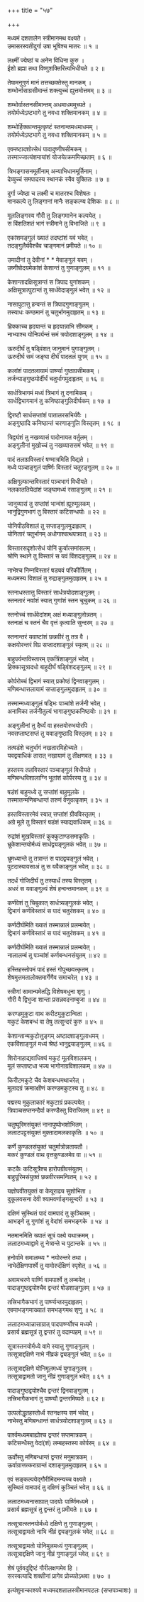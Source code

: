 +++
title = "५७"

+++
  
  
  
  
मध्यमं दशतालेन स्त्रीमानमथ वक्ष्यते ।  
उमासरस्वतीदुर्गा उषा भूषिश्च मातरः ॥ १ ॥  
  
लक्ष्मीं ज्येष्ठां च अनेन विधिना कुरु ।  
ईशो ब्रह्मा तथा विष्णुशक्तिरित्यभिधीयते ॥ २ ॥  
  
तेषामनुगुणं मानं तत्तच्छक्तेस्तु मानकम् ।  
शम्भोर्नासाग्रसीमान्तं शक्त्युच्चं ह्युत्तमोत्तमम् ॥ ३ ॥  
  
शम्भोर्वास्तनसीमान्तम् अधमाधममुच्यते ।  
तयोर्मध्येऽष्टभागे तु नवधा शक्तिमानकम् ॥ ४ ॥  
  
शम्भोर्हिक्कान्तमुत्कृष्टं स्तनान्तमधमाधमम् ।  
तयोर्मध्येऽष्टभागे तु नवधा शक्तिमानकम् ॥ ५ ॥  
  
एवमष्टादशोत्सेधं पादादुष्णीषसीमकम् ।  
तस्माज्जात्यंशमायांशं योजयेत्क्रममिच्छताम् ॥ ६ ॥  
  
त्रिभङ्गासनमूर्तीनाम् अन्याभिधानमूर्तिनाम् ।  
देव्युच्चं समपादस्य स्थानकं स्यैव युक्तितः ॥ ७ ॥  
  
दुर्गा ज्येष्ठा च लक्ष्मी च मातरश्च विशेषतः ।  
मानकल्पे तु लिङ्गानां मानैः सङ्कल्प्य देशिकः ॥ ८ ॥  
  
मूललिङ्गस्य गौरी तु लिङ्गमानेन कल्पयेत् ।  
स विंशतिशतं भागं स्त्रीमाने तु विभाजिते ॥ ९ ॥  
  
एकांशमङ्गुलं ख्यातं तदष्टांशं यवं भवेत् ।  
तदङ्गुलैर्यवैश्चैव चाङ्गमानं प्रमीयते ॥ १० ॥  
  
उमादीनां तु देवीनां * * मेवाङ्गुलं यवम् ।  
उष्णीषोदयमेकांशं केशान्तं तु गुणाङ्गुलम् ॥ ११ ॥  
  
केशान्तादक्षिसूत्रान्तं स त्रिपाद युगांशकम् ।  
अक्षिसूत्रात्पुटान्तं तु सार्धवेदाङ्गुलं भवेत् ॥ १२ ॥  
  
नासापुटात्तु हन्वन्तं स त्रिपादगुणाङ्गुलम् ।  
तस्याधः कण्ठमानं तु चतुर्भागमुदाहृतम् ॥ १३ ॥  
  
हिक्काच्च हृदयान्तं च हृदयान्नाभि सीमकम् ।  
नाभ्याश्च योनिपर्यन्तं समं त्रयोदशाङ्गुलम् ॥ १४ ॥  
  
ऊरुदीर्घं तु षड्विंशत् जानुमानं युगाङ्गुलम् ।  
ऊरुदीर्घ समं जङ्घा दीर्घं पादतलं युगम् ॥ १५ ॥  
  
कलांशं पादतलायामं पार्ष्ण्या गुष्ठाग्रसीमकम् ।  
तर्जन्याङ्गुष्ठयोर्दीर्घं चतुर्भागमुदाहृतम् ॥ १६ ॥  
  
सार्धत्रिभागमं मध्यं त्रिभागं तु दनामिकम् ।  
सार्धद्विभागमानं तु कनिष्ठाङ्गुलिदीर्घकम् ॥ १७ ॥  
  
द्विरष्टौ सार्धसप्तांशं पातालरसभिर्यवैः ।  
अङ्गुष्ठादि कनिष्ठान्तं चरणाङ्गुलि विस्तृतम् ॥ १८ ॥  
  
त्रिद्व्यंशं तु नखव्यासं पादोनायत वर्तुलम् ।  
अङ्गुलीनां मुखोच्चं तु नखव्याससमं भवेत् ॥ १९ ॥  
  
पादं तलाग्रविस्तारं षण्मात्रमिति विद्यते ।  
मध्ये पञ्चाङ्गुलं पार्ष्णिः विस्तारं चतुरङ्गुलम् ॥ २० ॥  
  
अक्षिगुल्फान्तविस्तारं पञ्चभागं विधीयते ।  
नलकाततियेदांशं जङ्घामध्यं रसाङ्गुलम् ॥ २१ ॥  
  
जानुव्यासं तु सप्तांशं भान्वंशं ह्यूरुमूलकम् ।  
भानुद्विगुणभागं तु विस्तारं कटिसन्धयोः ॥ २२ ॥  
  
योनिपीठविशालं तु सप्ताङ्गुलमुदाहृतम् ।  
योनितारं चतुर्भागम् अधोगाश्वत्थपत्रवत् ॥ २३ ॥  
  
विस्तारसदृशोत्सेधं योनिं कुर्यात्समांसलम् ।  
श्रोणि स्थाने तु विस्तारं स यवं विंशदङ्गुलम् ॥ २४ ॥  
  
नाभेश्च निम्नविस्तारं षड्यवं परिकीर्तितम् ।  
मध्यमस्य विशालं तु रुद्राङ्गुलमुदाहृतम् ॥ २५ ॥  
  
स्तनाधस्तात्तु विस्तारं सार्धत्रयोदशाङ्गुलम् ।  
स्तनतारं नवांशं स्यात् गुणांशं स्तन चूचुकम् ॥ २६ ॥  
  
स्तनोच्चं सार्धवेदांशम् अक्षं मध्याङ्गुलोन्नतम् ।  
स्तनाक्षं च स्तनं चैव वृत्तं कृत्वाति सुन्दरम् ॥ २७ ॥  
  
स्तनान्तरं यवाष्टांशं छन्नवीरं तु तत्र वै ।  
कक्षयोरन्तरं विप्र सप्तादशाङ्गुलं स्मृतम् ॥ २८ ॥  
  
बाहुपर्यन्तविस्तारम् एकत्रिंशाङ्गुलं भवेत् ।  
हिक्कासूत्रादधो बाहुदीर्घं षड्विंशदङ्गुलम् ॥ २९ ॥  
  
कोर्परोच्चं द्विभागं स्यात् प्रकोष्ठं द्विनवाङ्गुलम् ।  
मणिबन्धात्तलायामं सप्ताङ्गुलमुदाहृतम् ॥ ३० ॥  
  
तस्मान्मध्याङ्गुलं षड्भिः पञ्चांशे तर्जनी भवेत् ।  
अनामिका तर्जनीतुल्यं भागाङ्गुष्ठकनिष्ठयोः ॥ ३१ ॥  
  
अङ्गुलीनां तु दैर्घ्यं वा हस्तयोरुभयोरपि ।  
नवसप्ताष्टसप्तं तु यवाङ्गुष्ठादि विस्तृतम् ॥ ३२ ॥  
  
तत्षडंशे चतुर्भागं नखतारमिहोच्यते ।  
यवद्वयाधिकं तारात् नखायामं तु तीक्षणवत् ॥ ३३ ॥  
  
हस्तस्य तलविस्तारं पञ्चाङ्गुलं विधीयते ।  
मणिबन्धविशालाग्नि भूतांशं कोर्परस्य तु ॥ ३४ ॥  
  
षडंशं बाहुमध्ये तु सप्तांशं बाहुमूलके ।  
तस्मात्तन्मणिबन्धान्तं तरुणं वेणुवत्कृशम् ॥ ३५ ॥  
  
हस्तविस्तारमेवं स्यात् सप्तांशं ग्रीवविस्तृतम् ।  
अग्रे मूले तु विस्तारं षडंशं स्याद्यवाधिकम् ॥ ३६ ॥  
  
रुद्रांशं मुखविस्तारं कुक्कुटाण्डसमाकृतिः ।  
भ्रूकेशान्तयोर्मध्यं सार्धद्व्यङ्गुलकं भवेत् ॥ ३७ ॥  
  
भ्रूमध्यान्ते तु तत्रान्तं स पादद्व्यङ्गुलं भवेत् ।  
पुटदास्यावसाअं तु स यवैकाङ्गुलं भवेत् ॥ ३८ ॥  
  
तदर्धं गोजिदीर्घं तु तस्यार्धं तस्य विस्तृतम् ।  
अधरं स यवाङ्गुल्यं शेषं हन्वन्तमानकम् ॥ ३९ ॥  
  
कर्णवेशं तु चिबुकात् सार्धत्र्यङ्गुलकं भवेत् ।  
द्विभागं कर्णविस्तारं स पादं चतुरंशकम् ॥ ४० ॥  
  
कर्णदीर्घमिति ख्यातं तस्मान्नालं प्रलम्बयेत् ।  
द्विभागं कर्णविस्तारं स पादं चतुरंशकम् ॥ ४१ ॥  
  
कर्णदीर्घमिति ख्यातं तस्मान्नालं प्रलम्बयेत् ।  
नालालम्बं तु पञ्चांशं कर्णबन्धनसंयुतम् ॥ ४२ ॥  
  
हस्तिहस्तोपमं पादं हस्तं गोपुच्छवत्कृतम् ।  
शेषमुत्तमतालोक्तमार्गेणैव समाचरेत् ॥ ४३ ॥  
  
स्त्रीणां सामान्यमेतद्धि विशेषमधुना शृणु ।  
गौरी वै द्विभुजा शान्ता प्रसन्नवदनाम्बुजा ॥ ४४ ॥  
  
करण्डमुकुटा वाथ करीटमुकुटान्विता ।  
मकुटं केशबन्धं वा तेषु तत्सुन्दरं कुरु ॥ ४५ ॥  
  
केशान्तान्मकुटोत्तुङ्गम् अष्टादशाङ्गुलाधमम् ।  
एकविंशाङ्गुलं मध्यं श्रेष्ठं भानुद्वयाङ्गुलम् ॥ ४६ ॥  
  
शिरोनाहाद्यवाधिक्यं मकुटं मूलविशालकम् ।  
मूलं सप्ताष्टधा भज्य भागोनाग्रविशालकम् ॥ ४७ ॥  
  
किरीटमकुटे चैव केशबन्धमथाचरेत् ।  
मूलादग्रं क्रमात्क्षीणं करण्डमकुटस्य तु ॥ ४८ ॥  
  
पद्मस्य मुकुलाकारं मकुटाग्रं प्रकल्पयेत् ।  
त्रिपञ्चसप्तनन्दैर्वा करण्डैस्तु विराजितम् ॥ ४९ ॥  
  
चतुष्पूरिमसंयुक्तं नानापुष्पोभशोभितम् ।  
ललाटपट्टसंयुक्तं मुक्तादामलकाकृतिः ॥ ५० ॥  
  
कर्णे कुण्डलसंयुक्तं चतुर्मात्रोन्नतायतौ ।  
मकरं कुण्डलं वाथ वृत्तकुण्डलमेव वा ॥ ५१ ॥  
  
कटकैः कटिसूत्रैश्च हारोपग्रीवसंयुतम् ।  
बाहुपूरिमसंयुक्तं छन्नवीरसमन्वितम् ॥ ५२ ॥  
  
यज्ञोपवीतयुक्तं वा केयूराढ्य सुशोभिता ।  
दुकूलवसना देवी श्यामवर्णाङ्गसुन्दरी ॥ ५३ ॥  
  
दक्षिणं सुस्थितं पादं वामपादं तु कुञ्चितम् ।  
आभङ्गे तु गुणांशं तु वेदांशं समभङ्गके ॥ ५४ ॥  
  
नतमानमिति ख्यातं सूत्रं वक्ष्ये यथाक्रमम् ।  
ललाटमध्याद्वामे तु नेत्रान्ते च पुटान्तके ॥ ५५ ॥  
  
हनोर्वामे समालम्ब्य * नयोरन्तरे तथा ।  
नाभेर्दक्षिणपार्श्वे तु वामोरुर्दक्षिणं स्पृशेत् ॥ ५६ ॥  
  
अवामचरणे पार्ष्णि वामपार्श्वे तु लम्बयेत् ।  
पादाङ्गुष्ठद्वयोश्चैव द्वन्तरं षोडशाङ्गुलम् ॥ ५७ ॥  
  
तत्त्रिभागैकभागं तु पार्ष्ण्यन्तरमुदाहृतम् ।  
एवमाभङ्गमाख्यातं समभङ्गमथ शृणु ॥ ५८ ॥  
  
ललाटमध्यान्नासाग्रात् पादपार्ष्ण्योश्च मध्यमे ।  
प्रसार्य ब्रह्मसूत्रं तु द्वन्तरं तु वदाम्यहम् ॥ ५९ ॥  
  
सूत्रास्तनयोर्मध्ये वामे स्यात्तु गुणाङ्गुलम् ।  
तत्सूत्राद्दक्षिणे नाभे नीव्रकं द्व्यङ्गुलं भवेत् ॥ ६० ॥  
  
तत्सूत्राद्दक्षिणे योनिमूलमध्यं युगाङ्गुलम् ।  
तत्सूत्राद्वामतो जानु नीव्रं गुणाङ्गुलं भवेत् ॥ ६१ ॥  
  
पादाङ्गुष्ठद्वयोश्चैव द्वन्तरं द्विनवाङ्गुलम् ।  
तत्त्रिभागैकभागं तु पाष्ण्यौ द्वन्तरमिष्यते ॥ ६२ ॥  
  
उत्पलोद्धृतहस्तोर्ध्व स्तनक्षस्य समं भवेत् ।  
नाभेस्तु मणिबन्धान्तं सार्धत्रयोदशाङ्गुलम् ॥ ६३ ॥  
  
पार्श्वमध्यमबाह्योश्च द्वन्तरं सप्तमात्रकम् ।  
कटिसन्धैस्तु वेदां(शं) लम्बहस्तस्य कोर्परम् ॥ ६४ ॥  
  
ऊर्वोस्तु मणिबन्धान्तं द्वन्तरं मनुमात्रकम् ।  
ऊर्वाग्रात्तत्कराग्रान्तं दशाङ्गुलमुदाहृतम् ॥ ६५ ॥  
  
एवं सङ्कल्पयेद्गौरीमिदमन्यच्च वक्ष्यते ।  
सुस्थितं वामपादं तु दक्षिणं कुञ्चितं भवेत् ॥ ६६ ॥  
  
ललाटमध्यनासाग्रात् पादयोः पार्ष्णिमध्यमे ।  
प्रसार्य ब्रह्मसूत्रं तु द्वन्तरं तु प्रमीयते ॥ ६७ ॥  
  
तत्सूत्रात्स्तनयोर्मध्ये दक्षिणे तु गुणाङ्गुलम् ।  
तत्सूत्राद्वामतो नाभि नीव्रं द्व्यङ्गुलकं भवेत् ॥ ६८ ॥  
  
तत्सूत्राद्वामतो योनिमुलमध्यं गुणाङ्गुलम् ।  
तत्सूत्राद्दक्षिणे जानु नीव्रं गुणाङ्गुलं भवेत् ॥ ६९ ॥  
  
शेषं पूर्ववदुद्दिष्टं गौरीलक्षणमेव हि ।  
सरस्वत्यादि शक्तीनां प्रागेव प्रोच्यतेऽथवा ॥ ७० ॥  
  
  
इत्यंशुमान्काश्यपे मध्यमदशतालस्त्रीमानपटलः (सप्तपञ्चाशः) ॥   